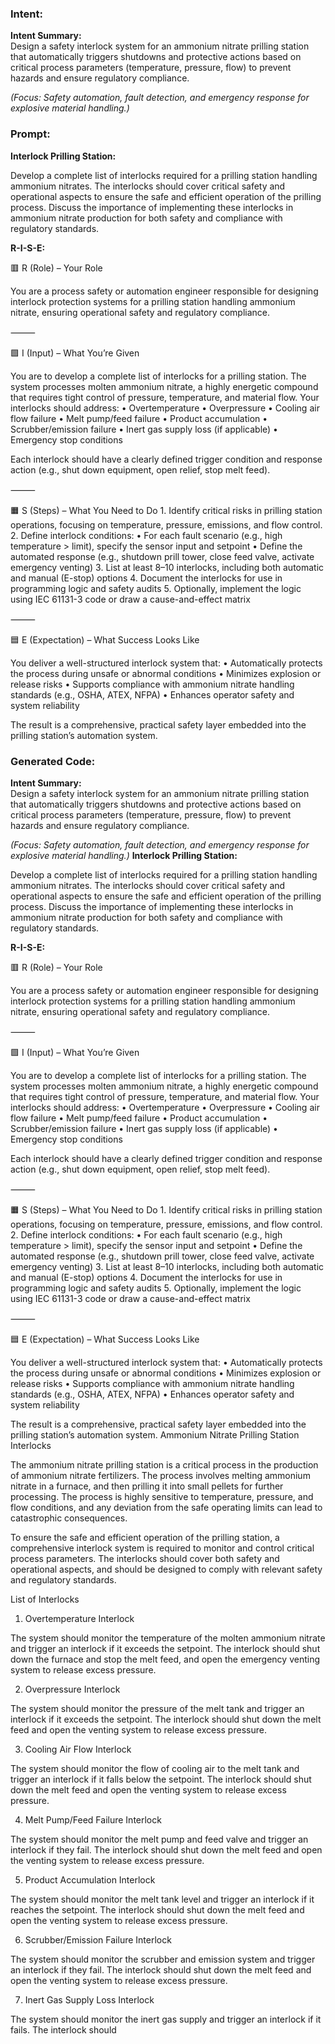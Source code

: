 ### Intent:
**Intent Summary:**  
Design a safety interlock system for an ammonium nitrate prilling station that automatically triggers shutdowns and protective actions based on critical process parameters (temperature, pressure, flow) to prevent hazards and ensure regulatory compliance.  

*(Focus: Safety automation, fault detection, and emergency response for explosive material handling.)*

### Prompt:
**Interlock Prilling Station:**

Develop a complete list of interlocks required for a prilling station handling ammonium nitrates. The interlocks should cover critical safety and operational aspects to ensure the safe and efficient operation of the prilling process. Discuss the importance of implementing these interlocks in ammonium nitrate production for both safety and compliance with regulatory standards.

**R-I-S-E:**

🟥 R (Role) – Your Role

You are a process safety or automation engineer responsible for designing interlock protection systems for a prilling station handling ammonium nitrate, ensuring operational safety and regulatory compliance.

⸻

🟩 I (Input) – What You’re Given

You are to develop a complete list of interlocks for a prilling station. The system processes molten ammonium nitrate, a highly energetic compound that requires tight control of pressure, temperature, and material flow. Your interlocks should address:
	•	Overtemperature
	•	Overpressure
	•	Cooling air flow failure
	•	Melt pump/feed failure
	•	Product accumulation
	•	Scrubber/emission failure
	•	Inert gas supply loss (if applicable)
	•	Emergency stop conditions

Each interlock should have a clearly defined trigger condition and response action (e.g., shut down equipment, open relief, stop melt feed).

⸻

🟧 S (Steps) – What You Need to Do
	1.	Identify critical risks in prilling station operations, focusing on temperature, pressure, emissions, and flow control.
	2.	Define interlock conditions:
	•	For each fault scenario (e.g., high temperature > limit), specify the sensor input and setpoint
	•	Define the automated response (e.g., shutdown prill tower, close feed valve, activate emergency venting)
	3.	List at least 8–10 interlocks, including both automatic and manual (E-stop) options
	4.	Document the interlocks for use in programming logic and safety audits
	5.	Optionally, implement the logic using IEC 61131-3 code or draw a cause-and-effect matrix

⸻

🟦 E (Expectation) – What Success Looks Like

You deliver a well-structured interlock system that:
	•	Automatically protects the process during unsafe or abnormal conditions
	•	Minimizes explosion or release risks
	•	Supports compliance with ammonium nitrate handling standards (e.g., OSHA, ATEX, NFPA)
	•	Enhances operator safety and system reliability

The result is a comprehensive, practical safety layer embedded into the prilling station’s automation system.

### Generated Code:
**Intent Summary:**  
Design a safety interlock system for an ammonium nitrate prilling station that automatically triggers shutdowns and protective actions based on critical process parameters (temperature, pressure, flow) to prevent hazards and ensure regulatory compliance.  

*(Focus: Safety automation, fault detection, and emergency response for explosive material handling.)*
**Interlock Prilling Station:**

Develop a complete list of interlocks required for a prilling station handling ammonium nitrates. The interlocks should cover critical safety and operational aspects to ensure the safe and efficient operation of the prilling process. Discuss the importance of implementing these interlocks in ammonium nitrate production for both safety and compliance with regulatory standards.

**R-I-S-E:**

🟥 R (Role) – Your Role

You are a process safety or automation engineer responsible for designing interlock protection systems for a prilling station handling ammonium nitrate, ensuring operational safety and regulatory compliance.

⸻

🟩 I (Input) – What You’re Given

You are to develop a complete list of interlocks for a prilling station. The system processes molten ammonium nitrate, a highly energetic compound that requires tight control of pressure, temperature, and material flow. Your interlocks should address:
	•	Overtemperature
	•	Overpressure
	•	Cooling air flow failure
	•	Melt pump/feed failure
	•	Product accumulation
	•	Scrubber/emission failure
	•	Inert gas supply loss (if applicable)
	•	Emergency stop conditions

Each interlock should have a clearly defined trigger condition and response action (e.g., shut down equipment, open relief, stop melt feed).

⸻

🟧 S (Steps) – What You Need to Do
	1.	Identify critical risks in prilling station operations, focusing on temperature, pressure, emissions, and flow control.
	2.	Define interlock conditions:
	•	For each fault scenario (e.g., high temperature > limit), specify the sensor input and setpoint
	•	Define the automated response (e.g., shutdown prill tower, close feed valve, activate emergency venting)
	3.	List at least 8–10 interlocks, including both automatic and manual (E-stop) options
	4.	Document the interlocks for use in programming logic and safety audits
	5.	Optionally, implement the logic using IEC 61131-3 code or draw a cause-and-effect matrix

⸻

🟦 E (Expectation) – What Success Looks Like

You deliver a well-structured interlock system that:
	•	Automatically protects the process during unsafe or abnormal conditions
	•	Minimizes explosion or release risks
	•	Supports compliance with ammonium nitrate handling standards (e.g., OSHA, ATEX, NFPA)
	•	Enhances operator safety and system reliability

The result is a comprehensive, practical safety layer embedded into the prilling station’s automation system.
Ammonium Nitrate Prilling Station Interlocks

The ammonium nitrate prilling station is a critical process in the production of ammonium nitrate fertilizers. The process involves melting ammonium nitrate in a furnace, and then prilling it into small pellets for further processing. The process is highly sensitive to temperature, pressure, and flow conditions, and any deviation from the safe operating limits can lead to catastrophic consequences.

To ensure the safe and efficient operation of the prilling station, a comprehensive interlock system is required to monitor and control critical process parameters. The interlocks should cover both safety and operational aspects, and should be designed to comply with relevant safety and regulatory standards.

List of Interlocks

1. Overtemperature Interlock

The system should monitor the temperature of the molten ammonium nitrate and trigger an interlock if it exceeds the setpoint. The interlock should shut down the furnace and stop the melt feed, and open the emergency venting system to release excess pressure.

2. Overpressure Interlock

The system should monitor the pressure of the melt tank and trigger an interlock if it exceeds the setpoint. The interlock should shut down the melt feed and open the venting system to release excess pressure.

3. Cooling Air Flow Interlock

The system should monitor the flow of cooling air to the melt tank and trigger an interlock if it falls below the setpoint. The interlock should shut down the melt feed and open the venting system to release excess pressure.

4. Melt Pump/Feed Failure Interlock

The system should monitor the melt pump and feed valve and trigger an interlock if they fail. The interlock should shut down the melt feed and open the venting system to release excess pressure.

5. Product Accumulation Interlock

The system should monitor the melt tank level and trigger an interlock if it reaches the setpoint. The interlock should shut down the melt feed and open the venting system to release excess pressure.

6. Scrubber/Emission Failure Interlock

The system should monitor the scrubber and emission system and trigger an interlock if they fail. The interlock should shut down the melt feed and open the venting system to release excess pressure.

7. Inert Gas Supply Loss Interlock

The system should monitor the inert gas supply and trigger an interlock if it fails. The interlock should
